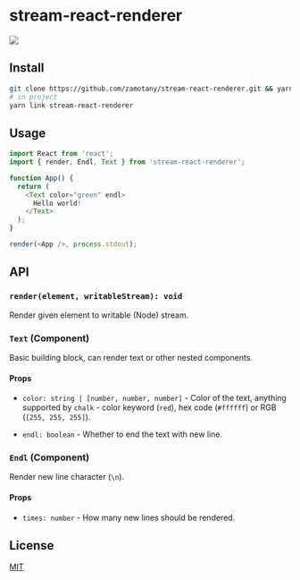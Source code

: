 # stream-react-renderer

> 

<a title="Join on Slack" href="https://slack.callstack.io"><img src="https://slack.callstack.io/badge.svg" /></a>

## Install

```bash
git clone https://github.com/zamotany/stream-react-renderer.git && yarn && yarn link
# in project
yarn link stream-react-renderer
```

## Usage

```js
import React from 'react';
import { render, Endl, Text } from 'stream-react-renderer';

function App() {
  return (
    <Text color="green" endl>
      Hello world!
    </Text>
  );
}

render(<App />, process.stdout);
```

## API

### `render(element, writableStream): void`

Render given element to writable (Node) stream.

### `Text` (Component)

Basic building block, can render text or other nested components.

#### Props

* `color: string | [number, number, number]` - Color of the text, anything supported by `chalk` - color keyword (`red`), hex code (`#ffffff`) or RGB (`[255, 255, 255]`).

* `endl: boolean` - Whether to end the text with new line.

### `Endl` (Component)

Render new line character (`\n`).

#### Props

* `times: number` - How many new lines should be rendered.

## License

[MIT](./LICENSE)
